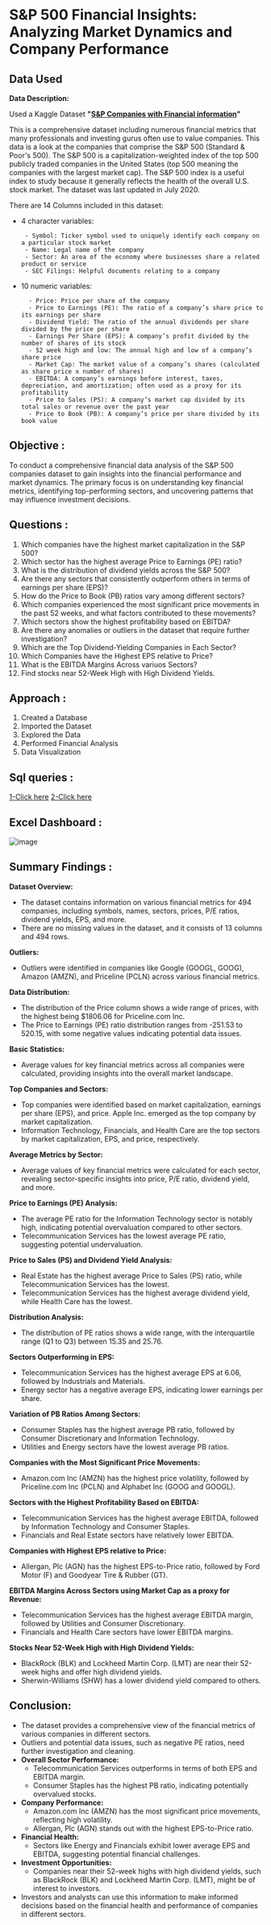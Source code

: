 # S&P 500 Financial Insights: Analyzing Market Dynamics and Company Performance

## Data Used

**Data Description:**

Used a Kaggle Dataset **"[S&P Companies with Financial information](https://www.kaggle.com/datasets/paytonfisher/sp-500-companies-with-financial-information)"**

This is a comprehensive dataset including numerous financial metrics that many professionals and investing gurus often use to value companies. This data is a look at the companies that comprise the S&P 500 (Standard & Poor's 500). The S&P 500 is a capitalization-weighted index of the top 500 publicly traded companies in the United States (top 500 meaning the companies with the largest market cap). The S&P 500 index is a useful index to study because it generally reflects the health of the overall U.S. stock market. The dataset was last updated in July 2020.

There are 14 Columns included in this dataset:
 - 4 character variables:

        - Symbol: Ticker symbol used to uniquely identify each company on a particular stock market
        - Name: Legal name of the company
        - Sector: An area of the economy where businesses share a related product or service
        - SEC Filings: Helpful documents relating to a company
- 10 numeric variables:

        - Price: Price per share of the company
        - Price to Earnings (PE): The ratio of a company’s share price to its earnings per share
        - Dividend Yield: The ratio of the annual dividends per share divided by the price per share
        - Earnings Per Share (EPS): A company’s profit divided by the number of shares of its stock
        - 52 week high and low: The annual high and low of a company’s share price
        - Market Cap: The market value of a company’s shares (calculated as share price x number of shares)
        - EBITDA: A company’s earnings before interest, taxes, depreciation, and amortization; often used as a proxy for its profitability
        - Price to Sales (PS): A company’s market cap divided by its total sales or revenue over the past year
        - Price to Book (PB): A company’s price per share divided by its book value


## Objective :
To conduct a comprehensive financial data analysis of the S&P 500 companies dataset to gain insights into the financial performance and market dynamics. The primary focus is on understanding key financial metrics, identifying top-performing sectors, and uncovering patterns that may influence investment decisions.

## Questions :
1. Which companies have the highest market capitalization in the S&P 500?
2. Which sector has the highest average Price to Earnings (PE) ratio?
3. What is the distribution of dividend yields across the S&P 500?
4. Are there any sectors that consistently outperform others in terms of earnings per share (EPS)?
5. How do the Price to Book (PB) ratios vary among different sectors?
6. Which companies experienced the most significant price movements in the past 52 weeks, and what factors contributed to these movements?
7. Which sectors show the highest profitability based on EBITDA?
8. Are there any anomalies or outliers in the dataset that require further investigation?
9. Which are the Top Dividend-Yielding Companies in Each Sector?
10. Which Companies have the Highest EPS relative to Price?
11. What is the EBITDA Margins Across variuos Sectors?
12. Find stocks near 52-Week High with High Dividend Yields.

## Approach :
1) Created a Database
2) Imported the Dataset
3) Explored the Data
4) Performed Financial Analysis
5) Data Visualization

## Sql queries :
[1-Click here](https://github.com/Safrin03/Mysql-financial-analysis/blob/main/Questions%26Answers.md)
[2-Click here](https://github.com/Safrin03/Mysql-financial-analysis/blob/main/Sql_queries.md)

## Excel Dashboard :
![image](https://github.com/Safrin03/Mysql-financial-analysis/assets/135222070/e46e19ec-ce57-4e23-9268-f7473338cdad)

## Summary Findings :
**Dataset Overview:**
- The dataset contains information on various financial metrics for 494 companies, including symbols, names, sectors, prices, P/E ratios, dividend yields, EPS, and more.
- There are no missing values in the dataset, and it consists of 13 columns and 494 rows.

**Outliers:**
- Outliers were identified in companies like Google (GOOGL, GOOG), Amazon (AMZN), and Priceline (PCLN) across various financial metrics.

**Data Distribution:**
- The distribution of the Price column shows a wide range of prices, with the highest being $1806.06 for Priceline.com Inc.
- The Price to Earnings (PE) ratio distribution ranges from -251.53 to 520.15, with some negative values indicating potential data issues.

**Basic Statistics:**
- Average values for key financial metrics across all companies were calculated, providing insights into the overall market landscape.

**Top Companies and Sectors:**
- Top companies were identified based on market capitalization, earnings per share (EPS), and price. Apple Inc. emerged as the top company by market capitalization.
- Information Technology, Financials, and Health Care are the top sectors by market capitalization, EPS, and price, respectively.

**Average Metrics by Sector:**
- Average values of key financial metrics were calculated for each sector, revealing sector-specific insights into price, P/E ratio, dividend yield, and more.

**Price to Earnings (PE) Analysis:**
- The average PE ratio for the Information Technology sector is notably high, indicating potential overvaluation compared to other sectors.
- Telecommunication Services has the lowest average PE ratio, suggesting potential undervaluation.

**Price to Sales (PS) and Dividend Yield Analysis:**
- Real Estate has the highest average Price to Sales (PS) ratio, while Telecommunication Services has the lowest.
- Telecommunication Services has the highest average dividend yield, while Health Care has the lowest.

**Distribution Analysis:**
- The distribution of PE ratios shows a wide range, with the interquartile range (Q1 to Q3) between 15.35 and 25.76.

**Sectors Outperforming in EPS:**
- Telecommunication Services has the highest average EPS at 6.06, followed by Industrials and Materials.
- Energy sector has a negative average EPS, indicating lower earnings per share.

**Variation of PB Ratios Among Sectors:**
- Consumer Staples has the highest average PB ratio, followed by Consumer Discretionary and Information Technology.
- Utilities and Energy sectors have the lowest average PB ratios.

**Companies with the Most Significant Price Movements:**
- Amazon.com Inc (AMZN) has the highest price volatility, followed by Priceline.com Inc (PCLN) and Alphabet Inc (GOOG and GOOGL).

**Sectors with the Highest Profitability Based on EBITDA:**
- Telecommunication Services has the highest average EBITDA, followed by Information Technology and Consumer Staples.
- Financials and Real Estate sectors have relatively lower EBITDA.

**Companies with Highest EPS relative to Price:**
- Allergan, Plc (AGN) has the highest EPS-to-Price ratio, followed by Ford Motor (F) and Goodyear Tire & Rubber (GT).

**EBITDA Margins Across Sectors using Market Cap as a proxy for Revenue:**
- Telecommunication Services has the highest average EBITDA margin, followed by Utilities and Consumer Discretionary.
- Financials and Health Care sectors have lower EBITDA margins.

**Stocks Near 52-Week High with High Dividend Yields:**
- BlackRock (BLK) and Lockheed Martin Corp. (LMT) are near their 52-week highs and offer high dividend yields.
- Sherwin-Williams (SHW) has a lower dividend yield compared to others.

## Conclusion:
- The dataset provides a comprehensive view of the financial metrics of various companies in different sectors.
- Outliers and potential data issues, such as negative PE ratios, need further investigation and cleaning.
- **Overall Sector Performance:**
    - Telecommunication Services outperforms in terms of both EPS and EBITDA margin.
    - Consumer Staples has the highest PB ratio, indicating potentially overvalued stocks.
- **Company Performance:**
    - Amazon.com Inc (AMZN) has the most significant price movements, reflecting high volatility.
    - Allergan, Plc (AGN) stands out with the highest EPS-to-Price ratio.
- **Financial Health:**
    - Sectors like Energy and Financials exhibit lower average EPS and EBITDA, suggesting potential financial challenges.
- **Investment Opportunities:**
    - Companies near their 52-week highs with high dividend yields, such as BlackRock (BLK) and Lockheed Martin Corp. (LMT), might be of interest to investors.
- Investors and analysts can use this information to make informed decisions based on the financial health and performance of companies in different sectors.




